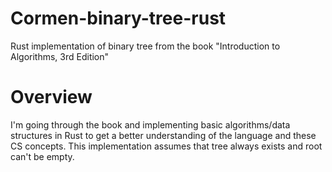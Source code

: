 # Cormen-binary-tree-rust
Rust implementation of binary tree from the book "Introduction to Algorithms, 3rd Edition"

# Overview
I'm going through the book and implementing basic algorithms/data structures in Rust to get a better understanding of the language and these CS concepts. This implementation assumes that tree always exists and root can't be empty.
